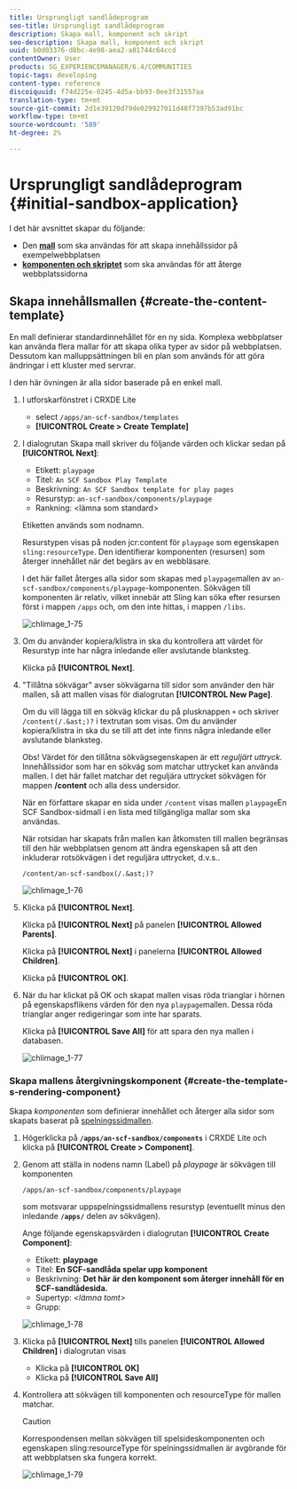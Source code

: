 ```yaml
---
title: Ursprungligt sandlådeprogram
seo-title: Ursprungligt sandlådeprogram
description: Skapa mall, komponent och skript
seo-description: Skapa mall, komponent och skript
uuid: b0d03376-d8bc-4e98-aea2-a01744c64ccd
contentOwner: User
products: SG_EXPERIENCEMANAGER/6.4/COMMUNITIES
topic-tags: developing
content-type: reference
discoiquuid: f74d225e-0245-4d5a-bb93-0ee3f31557aa
translation-type: tm+mt
source-git-commit: 2d1e39120d79de029927011d48f7397b53ad91bc
workflow-type: tm+mt
source-wordcount: '589'
ht-degree: 2%

---
```



# Ursprungligt sandlådeprogram {#initial-sandbox-application}

I det här avsnittet skapar du följande:

* Den **[mall](#createthepagetemplate)** som ska användas för att skapa innehållssidor på exempelwebbplatsen
* **[komponenten och skriptet](#create-the-template-s-rendering-component)** som ska användas för att återge webbplatssidorna

## Skapa innehållsmallen {#create-the-content-template}

En mall definierar standardinnehållet för en ny sida. Komplexa webbplatser kan använda flera mallar för att skapa olika typer av sidor på webbplatsen. Dessutom kan malluppsättningen bli en plan som används för att göra ändringar i ett kluster med servrar.

I den här övningen är alla sidor baserade på en enkel mall.

1. I utforskarfönstret i CRXDE Lite

   * select `/apps/an-scf-sandbox/templates`
   * **[!UICONTROL Create > Create Template]**

1. I dialogrutan Skapa mall skriver du följande värden och klickar sedan på **[!UICONTROL Next]**:

   * Etikett: `playpage`
   * Titel: `An SCF Sandbox Play Template`
   * Beskrivning: `An SCF Sandbox template for play pages`
   * Resurstyp: `an-scf-sandbox/components/playpage`
   * Rankning: &lt;lämna som standard>

   Etiketten används som nodnamn.

   Resurstypen visas på noden jcr:content för `playpage` som egenskapen `sling:resourceType`. Den identifierar komponenten (resursen) som återger innehållet när det begärs av en webbläsare.

   I det här fallet återges alla sidor som skapas med `playpage`mallen av `an-scf-sandbox/components/playpage`-komponenten. Sökvägen till komponenten är relativ, vilket innebär att Sling kan söka efter resursen först i mappen `/apps` och, om den inte hittas, i mappen `/libs`.

   ![chlimage_1-75](assets/chlimage_1-75.png)

1. Om du använder kopiera/klistra in ska du kontrollera att värdet för Resurstyp inte har några inledande eller avslutande blanksteg.

   Klicka på **[!UICONTROL Next]**.

1. &quot;Tillåtna sökvägar&quot; avser sökvägarna till sidor som använder den här mallen, så att mallen visas för dialogrutan **[!UICONTROL New Page]**.

   Om du vill lägga till en sökväg klickar du på plusknappen `+` och skriver `/content(/.&ast;)?` i textrutan som visas. Om du använder kopiera/klistra in ska du se till att det inte finns några inledande eller avslutande blanksteg.

   Obs! Värdet för den tillåtna sökvägsegenskapen är ett *reguljärt uttryck.* Innehållssidor som har en sökväg som matchar uttrycket kan använda mallen. I det här fallet matchar det reguljära uttrycket sökvägen för mappen **/content** och alla dess undersidor.

   När en författare skapar en sida under `/content` visas mallen `playpage`En SCF Sandbox-sidmall i en lista med tillgängliga mallar som ska användas.

   När rotsidan har skapats från mallen kan åtkomsten till mallen begränsas till den här webbplatsen genom att ändra egenskapen så att den inkluderar rotsökvägen i det reguljära uttrycket, d.v.s..

   `/content/an-scf-sandbox(/.&ast;)?`

   ![chlimage_1-76](assets/chlimage_1-76.png)

1. Klicka på **[!UICONTROL Next]**.

   Klicka på **[!UICONTROL Next]** på panelen **[!UICONTROL Allowed Parents]**.

   Klicka på **[!UICONTROL Next]** i panelerna **[!UICONTROL Allowed Children]**.

   Klicka på **[!UICONTROL OK]**.

1. När du har klickat på OK och skapat mallen visas röda trianglar i hörnen på egenskapsflikens värden för den nya `playpage`mallen. Dessa röda trianglar anger redigeringar som inte har sparats.

   Klicka på **[!UICONTROL Save All]** för att spara den nya mallen i databasen.

   ![chlimage_1-77](assets/chlimage_1-77.png)

### Skapa mallens återgivningskomponent {#create-the-template-s-rendering-component}

Skapa *komponenten* som definierar innehållet och återger alla sidor som skapats baserat på [spelningssidmallen](#createthepagetemplate).

1. Högerklicka på **`/apps/an-scf-sandbox/components`** i CRXDE Lite och klicka på **[!UICONTROL Create > Component]**.
1. Genom att ställa in nodens namn (Label) på *playpage* är sökvägen till komponenten

   `/apps/an-scf-sandbox/components/playpage`

   som motsvarar uppspelningssidmallens resurstyp (eventuellt minus den inledande **`/apps/`** delen av sökvägen).

   Ange följande egenskapsvärden i dialogrutan **[!UICONTROL Create Component]**:

   * Etikett: **playpage**
   * Titel: **En SCF-sandlåda spelar upp komponent**
   * Beskrivning: **Det här är den komponent som återger innehåll för en SCF-sandlådesida.**
   * Supertyp: *&lt;lämna tomt>*
   * Grupp:

   ![chlimage_1-78](assets/chlimage_1-78.png)

1. Klicka på **[!UICONTROL Next]** tills panelen **[!UICONTROL Allowed Children]** i dialogrutan visas

   * Klicka på **[!UICONTROL OK]**
   * Klicka på **[!UICONTROL Save All]**

1. Kontrollera att sökvägen till komponenten och resourceType för mallen matchar.

   >[!CAUTION]
   >
   >Korrespondensen mellan sökvägen till spelsideskomponenten och egenskapen sling:resourceType för spelningssidmallen är avgörande för att webbplatsen ska fungera korrekt.

   ![chlimage_1-79](assets/chlimage_1-79.png)